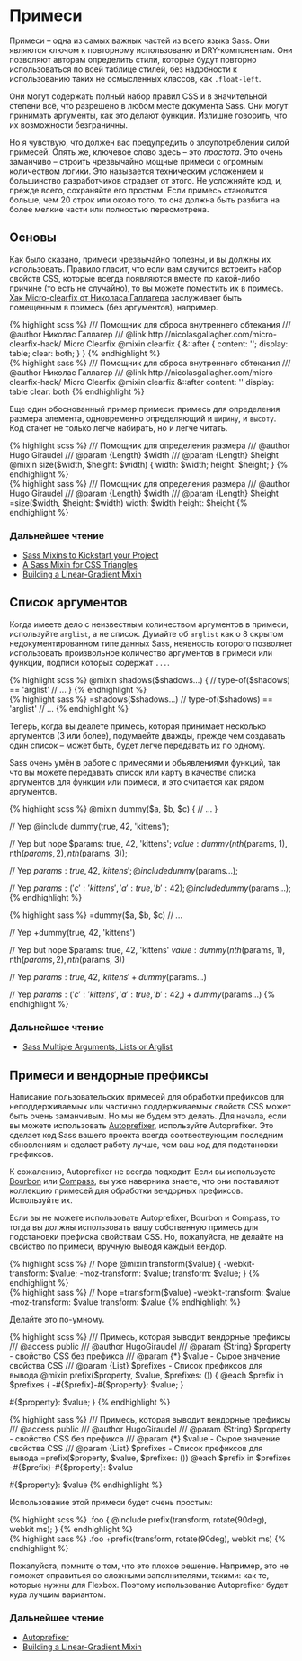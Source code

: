 
# Примеси

Примеси – одна из самых важных частей из всего языка Sass. Они являются ключом к повторному использованю и DRY-компонентам. Они позволяют авторам определить стили, которые будут повторно использоваться по всей таблице стилей, без надобности к использованию таких не осмысленных классов, как `.float-left`.

Они могут содержать полный набор правил CSS и в значительной степени всё, что разрешено в любом месте документа Sass. Они могут принимать аргументы, как это делают функции. Излишне говорить, что их возможности безграничны.

Но я чувствую, что должен вас предупредить о злоупотреблении силой примесей. Опять же, ключевое слово здесь – это *простота*. Это очень заманчиво – строить чрезвычайно мощные примеси с огромным количеством логики. Это называется техническим усложением и большинство разработчиков страдает от этого. Не усложняйте код, и, прежде всего, сохраняйте его простым. Если примесь становится больше, чем 20 строк или около того, то она должна быть разбита на более мелкие части или полностью пересмотрена.






## Основы

Как было сказано, примеси чрезвычайно полезны, и вы должны их использовать. Правило гласит, что если вам случится встреить набор свойств CSS, которые всегда появляются вместе по какой-либо причине (то есть не случайно), то вы можете поместить их в примесь. [Хак Micro-clearfix от Николаса Галлагера](http://nicolasgallagher.com/micro-clearfix-hack/) заслуживает быть помещенным в примесь (без аргументов), например.

<div class="code-block">
  <div class="code-block__wrapper" data-syntax="scss">
{% highlight scss %}
/// Помощник для сброса внутреннего обтекания
/// @author Николас Галлагер
/// @link http://nicolasgallagher.com/micro-clearfix-hack/ Micro Clearfix
@mixin clearfix {
  &::after {
    content: '';
    display: table;
    clear: both;
  }
}
{% endhighlight %}
  </div>
  <div class="code-block__wrapper" data-syntax="sass">
{% highlight sass %}
/// Помощник для сброса внутреннего обтекания
/// @author Николас Галлагер
/// @link http://nicolasgallagher.com/micro-clearfix-hack/ Micro Clearfix
@mixin clearfix
  &::after
    content: ''
    display: table
    clear: both
{% endhighlight %}
  </div>
</div>

Еще один обоснованный пример примеси: примесь для определения размера элемента, одновременно определяющий и `ширину`, и `высоту`. Код станет не только легче набирать, но и легче читать.

<div class="code-block">
  <div class="code-block__wrapper" data-syntax="scss">
{% highlight scss %}
/// Помощник для определения размера
/// @author Hugo Giraudel
/// @param {Length} $width
/// @param {Length} $height
@mixin size($width, $height: $width) {
  width: $width;
  height: $height;
}
{% endhighlight %}
  </div>
  <div class="code-block__wrapper" data-syntax="sass">
{% highlight sass %}
/// Помощник для определения размера
/// @author Hugo Giraudel
/// @param {Length} $width
/// @param {Length} $height
=size($width, $height: $width)
  width: $width
  height: $height
{% endhighlight %}
  </div>
</div>



### Дальнейшее чтение

* [Sass Mixins to Kickstart your Project](http://www.sitepoint.com/sass-mixins-kickstart-project/)
* [A Sass Mixin for CSS Triangles](http://www.sitepoint.com/sass-mixin-css-triangles/)
* [Building a Linear-Gradient Mixin](http://www.sitepoint.com/building-linear-gradient-mixin-sass/)






## Список аргументов

Когда имеете дело с неизвестным количеством аргументов в примеси, используйте `arglist`, а не список. Думайте об `arglist` как о 8 скрытом недокументированном типе данных Sass, неявность которого позволяет использовать произвольное количество аргументов в примеси или функции, подписи которых содержат `...`.

<div class="code-block">
  <div class="code-block__wrapper" data-syntax="scss">
{% highlight scss %}
@mixin shadows($shadows...) {
  // type-of($shadows) == 'arglist'
  // ...
}
{% endhighlight %}
  </div>
  <div class="code-block__wrapper" data-syntax="sass">
{% highlight sass %}
=shadows($shadows...)
  // type-of($shadows) == 'arglist'
  // ...
{% endhighlight %}
  </div>
</div>

Теперь, когда вы деалете примесь, которая принимает несколько аргументов (3 или более), подумаейте дважды, прежде чем создавать один список – может быть, будет легче передавать их по одному.

Sass очень умён в работе с примесями и объявлениями функций, так что вы можете передавать список или карту в качестве списка аргументов для функции или примеси, и это считается как рядом аргументов.

<div class="code-block">
  <div class="code-block__wrapper" data-syntax="scss">
{% highlight scss %}
@mixin dummy($a, $b, $c) {
  // ...
}

// Yep
@include dummy(true, 42, 'kittens');

// Yep but nope
$params: true, 42, 'kittens';
$value: dummy(nth($params, 1), nth($params, 2), nth($params, 3));

// Yep
$params: true, 42, 'kittens';
@include dummy($params...);

// Yep
$params: (
  'c': 'kittens',
  'a': true,
  'b': 42
);
@include dummy($params...);
{% endhighlight %}
  </div>
  <div class="code-block__wrapper" data-syntax="sass">
{% highlight sass %}
=dummy($a, $b, $c)
  // ...

// Yep
+dummy(true, 42, 'kittens')

// Yep but nope
$params: true, 42, 'kittens'
$value: dummy(nth($params, 1), nth($params, 2), nth($params, 3))

// Yep
$params: true, 42, 'kittens'
+dummy($params...)

// Yep
$params: ( 'c': 'kittens', 'a': true, 'b': 42, )
+dummy($params...)
{% endhighlight %}
  </div>
</div>



### Дальнейшее чтение

* [Sass Multiple Arguments, Lists or Arglist](http://www.sitepoint.com/sass-multiple-arguments-lists-or-arglist/)






## Примеси и вендорные префиксы

Написание пользовательских примесей для обработки префиксов для неподдерживаемых или частично поддерживаемых свойств CSS может быть очень заманчивым. Но мы не будем это делать. Для начала, если вы можете использовать [Autoprefixer](https://github.com/postcss/autoprefixer), используйте Autoprefixer. Это сделает код Sass вашего проекта всегда соотвествующим последним обновлениям и сделает работу лучше, чем ваш код для подстановки префиксов.

К сожалению, Autoprefixer не всегда подходит. Если вы используете [Bourbon](http://bourbon.io/) или [Compass](http://compass-style.org/), вы уже наверника знаете, что они поставляют коллекцию примесей для обработки вендорных префиксов. Используйте их.

Если вы не можете использовать Autoprefixer, Bourbon и Compass, то тогда вы должны использовать вашу собственную примесь для подстановки префиска свойствам CSS. Но, пожалуйста, не делайте на свойство по примеси, вручную выводя каждый вендор.

<div class="code-block">
  <div class="code-block__wrapper" data-syntax="scss">
{% highlight scss %}
// Nope
@mixin transform($value) {
  -webkit-transform: $value;
  -moz-transform: $value;
  transform: $value;
}
{% endhighlight %}
  </div>
  <div class="code-block__wrapper" data-syntax="sass">
{% highlight sass %}
// Nope
=transform($value)
  -webkit-transform: $value
  -moz-transform: $value
  transform: $value
{% endhighlight %}
  </div>
</div>

Делайте это по-умному.

<div class="code-block">
  <div class="code-block__wrapper" data-syntax="scss">
{% highlight scss %}
/// Примесь, которая выводит вендорные префиксы
/// @access public
/// @author HugoGiraudel
/// @param {String} $property - свойство CSS без префикса
/// @param {*} $value - Сырое значение свойства CSS
/// @param {List} $prefixes - Список префиксов для вывода
@mixin prefix($property, $value, $prefixes: ()) {
  @each $prefix in $prefixes {
    -#{$prefix}-#{$property}: $value;
  }

  #{$property}: $value;
}
{% endhighlight %}
  </div>
  <div class="code-block__wrapper" data-syntax="sass">
{% highlight sass %}
/// Примесь, которая выводит вендорные префиксы
/// @access public
/// @author HugoGiraudel
/// @param {String} $property - свойство CSS без префикса
/// @param {*} $value - Сырое значение свойства CSS
/// @param {List} $prefixes - Список префиксов для вывода
=prefix($property, $value, $prefixes: ())
  @each $prefix in $prefixes
    -#{$prefix}-#{$property}: $value

  #{$property}: $value
{% endhighlight %}
  </div>
</div>

Использование этой примеси будет очень простым:

<div class="code-block">
  <div class="code-block__wrapper" data-syntax="scss">
{% highlight scss %}
.foo {
  @include prefix(transform, rotate(90deg), webkit ms);
}
{% endhighlight %}
  </div>
  <div class="code-block__wrapper" data-syntax="sass">
{% highlight sass %}
.foo
  +prefix(transform, rotate(90deg), webkit ms)
{% endhighlight %}
  </div>
</div>

Пожалуйста, помните о том, что это плохое решение. Например, это не поможет справиться со сложными заполнителями, такими: как те, которые нужны для Flexbox. Поэтому использование Autoprefixer будет куда лучшим вариантом.



### Дальнейшее чтение

* [Autoprefixer](https://github.com/postcss/autoprefixer)
* [Building a Linear-Gradient Mixin](http://www.sitepoint.com/building-linear-gradient-mixin-sass/)
